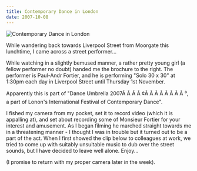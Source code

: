```yaml
---
title: Contemporary Dance in London
date: 2007-10-08
---
```


![Contemporary Dance in London](https://source.unsplash.com/y7GlIdTUOvo/1600x900)

While wandering back towards Liverpool Street from Moorgate this lunchtime, I came across a street performer...

While watching in a slightly bemused manner, a rather pretty young girl (a fellow performer no doubt) handed me the brochure to the right. The performer is Paul-Andr Fortier, and he is performing "Solo 30 x 30" at 1:30pm each day in Liverpool Street until Thursday 1st November.

Apparently this is part of "Dance Umbrella 2007Ã Ã Ã Ã ¢Ã Ã Ã Ã Ã Ã Ã Ã ³, a part of Lonon's International Festival of Contemporary Dance".

I fished my camera from my pocket, set it to record video (which it is appalling at), and set about recording some of Monsieur Fortier for your interest and amusement. As I began filming he marched straight towards me in a threatening manner - I thought I was in trouble but it turned out to be a part of the act. When I first showed the clip below to colleagues at work, we tried to come up with suitably unsuitable music to dub over the street sounds, but I have decided to leave well alone. Enjoy...

(I promise to return with my proper camera later in the week).